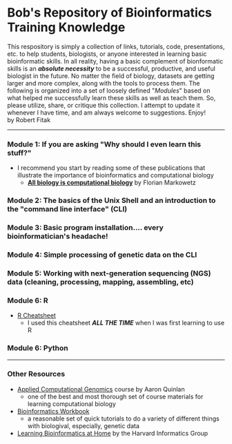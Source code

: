 # Bob's Repository of Bioinformatics Training Knowledge
This respository is simply a collection of links, tutorials, code, presentations, etc. to help students, biologists, or anyone interested in learning basic bioinformatic skills. In all reality, having a basic complement of bionformatic skills is an ___absolute necessity___ to be a successful, productive, and useful biologist in the future.  No matter the field of biology, datasets are getting larger and more complex, along with the tools to process them.  The following is organized into a set of loosely defined "_Modules_" based on what helped me successfully learn these skills as well as teach them.  So, please utilize, share, or critique this collection.  I attempt to update it whenever I have time, and am always welcome to suggestions.  Enjoy!
<br>
by Robert Fitak

---

### Module 1: If you are asking "Why should I even learn this stuff?"
- I recommend you start by reading some of these publications that illustrate the importance of bioinformatics and computational biology
  - __[All biology is computational biology](https://doi.org/10.1371/journal.pbio.2002050)__ by Florian Markowetz 

### Module 2:  The basics of the Unix Shell and an introduction to the "command line interface" (CLI)


### Module 3:  Basic program installation.... every bioinformatician's headache!


### Module 4:  Simple processing of genetic data on the CLI


### Module 5:  Working with next-generation sequencing (NGS) data (cleaning, processing, mapping, assembling, etc)


### Module 6:  R
- [R Cheatsheet](./pdf/Rcard.pdf)
  - I used this cheatsheet ___ALL THE TIME___ when I was first learning to use R


### Module 6:  Python

---

### Other Resources
- [Applied Computational Genomics](https://github.com/quinlan-lab/applied-computational-genomics) course by Aaron Quinlan
  - one of the best and most thorough set of course materials for learning computational biology
- [Bioinformatics Workbook](https://bioinformaticsworkbook.org)
  - a reasonable set of quick tutorials to do a variety of different things with biologival, especially, genetic data
- [Learning Bioinformatics at Home](https://github.com/harvardinformatics/learning-bioinformatics-at-home) by the Harvard Informatics Group
